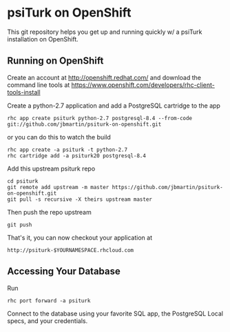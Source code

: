 psiTurk on OpenShift
====================

This git repository helps you get up and running quickly w/ a psiTurk installation
on OpenShift.


Running on OpenShift
--------------------

Create an account at http://openshift.redhat.com/ and download the command line tools at https://www.openshift.com/developers/rhc-client-tools-install

Create a python-2.7 application and add a PostgreSQL cartridge to the app

    rhc app create psiturk python-2.7 postgresql-8.4 --from-code git://github.com/jbmartin/psiturk-on-openshift.git

or you can do this to watch the build

    rhc app create -a psiturk -t python-2.7
    rhc cartridge add -a psiturk20 postgresql-8.4

Add this upstream psiturk repo

    cd psiturk
    git remote add upstream -m master https://github.com/jbmartin/psiturk-on-openshift.git
    git pull -s recursive -X theirs upstream master

Then push the repo upstream

    git push

That's it, you can now checkout your application at

    http://psiturk-$YOURNAMESPACE.rhcloud.com


Accessing Your Database
-----------------------

Run

    rhc port forward -a psiturk

Connect to the database using your favorite SQL app, the PostgreSQL Local specs, and your credentials.
